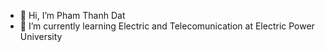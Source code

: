 - 👋 Hi, I’m Pham Thanh Dat
- 🌱 I’m currently learning Electric and Telecomunication at Electric Power University
